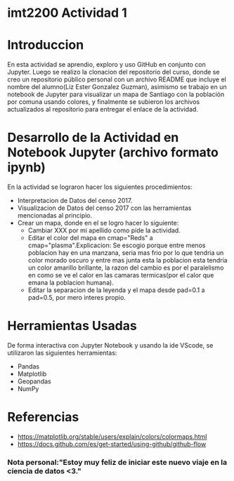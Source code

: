 # imt2200 Actividad 1
 # Introduccion
En esta actividad se aprendio, exploro y uso GitHub en conjunto con Jupyter. Luego se realizo la clonacion del repositorio del curso, donde se creo un repositorio público personal con un archivo README que incluye el nombre del alumno(Liz Ester Gonzalez Guzman), asimismo se trabajo en un notebook de Jupyter para visualizar un mapa de Santiago con la población por comuna usando colores, y finalmente se subieron los archivos actualizados al repositorio para entregar el enlace de la actividad.
# Desarrollo de la Actividad en Notebook Jupyter (archivo formato ipynb)
En la actividad se lograron hacer los siguientes procedimientos:
- Interpretacion de Datos del censo 2017.
- Visualizacion de Datos del censo 2017 con las herramientas mencionadas al principio.                             
- Crear un mapa, donde en el se logro hacer lo siguiente:
  - Cambiar XXX por mi apellido como pide la actividad.
  - Editar el color del mapa en cmap="Reds" a cmap="plasma".Explicacion: Se escogio porque entre menos poblacion hay en una manzana, seria mas frio por lo que tendria un color morado oscuro y entre mas junta esta la poblacion esta tendria un color amarillo brillante, la razon del cambio es por el paralelismo en como se ve el calor en las camaras termicas(por el calor que emana la poblacion humana).
  - Editar la separacion de la leyenda y el mapa desde pad=0.1 a pad=0.5, por mero interes propio.
 # Herramientas Usadas
De forma interactiva con Jupyter Notebook y usando la ide VScode, se utilizaron las siguientes herramientas:
- Pandas
- Matplotlib
- Geopandas
- NumPy
# Referencias
- https://matplotlib.org/stable/users/explain/colors/colormaps.html
- https://docs.github.com/es/get-started/using-github/github-flow

### Nota personal:"Estoy muy feliz de iniciar este nuevo viaje en la ciencia de datos <3."
